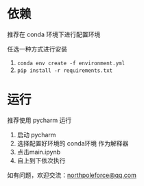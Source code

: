 # 依赖
推荐在 conda 环境下进行配置环境

任选一种方式进行安装
1. `conda env create -f environment.yml`
2. `pip install -r requirements.txt`

# 运行
推荐使用 pycharm 运行
1. 启动 pycharm
2. 选择配置好环境的 conda环境 作为解释器
3. 点击main.ipynb
4. 自上到下依次执行

如有问题，欢迎交流：northpoleforce@qq.com